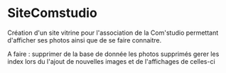 # SiteComstudio

Création d'un site vitrine pour l'association de la Com'studio permettant d'afficher ses photos ainsi que de se faire connaitre.

A faire :
supprimer de la base de donnée les photos supprimés
gerer les index lors du l'ajout de nouvelles images et de l'affichages de celles-ci
